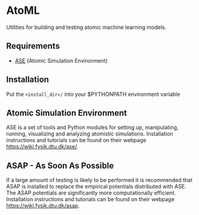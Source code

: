 AtoML
==================================

Utilities for building and testing atomic machine learning models.

Requirements
------------

*   [ASE](https://wiki.fysik.dtu.dk/ase/) (Atomic Simulation Environment)

Installation
------------

Put the `<install_dir>/` into your $PYTHONPATH environment variable

Atomic Simulation Environment
-----------------------------

ASE is a set of tools and Python modules for setting up, manipulating,
running, visualizing and analyzing atomistic simulations. Installation
instructions and tutorials can be found on their webpage
<https://wiki.fysik.dtu.dk/ase/>.

ASAP - As Soon As Possible
--------------------------
If a large amount of testing is likely to be performed it is recommended that
ASAP is installed to replace the empirical potentials distributed with ASE. The
ASAP potentials are significantly more computationally efficient.
Installation instructions and tutorials can be found on their webpage
<https://wiki.fysik.dtu.dk/asap>.
